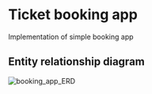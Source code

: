 # Ticket booking app
Implementation of simple booking app
## Entity relationship diagram
![booking_app_ERD](https://user-images.githubusercontent.com/62755330/123974676-176d0880-d9bd-11eb-9a96-860e4a600b38.png)


